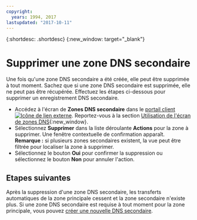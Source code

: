 ```yaml
---
copyright:
  years: 1994, 2017
lastupdated: "2017-10-11"
---
```


{:shortdesc: .shortdesc}
{:new_window: target="_blank"}

# Supprimer une zone DNS secondaire 

Une fois qu'une zone DNS secondaire a été créée, elle peut être supprimée à tout moment. Sachez que si une zone DNS secondaire est supprimée, elle ne peut pas être récupérée. Effectuez les étapes ci-dessous pour supprimer un enregistrement DNS secondaire. 

 * Accédez à l'écran de **Zones DNS secondaire** dans le [portail client ![Icône de lien externe](../../icons/launch-glyph.svg "Icône de lien externe")](https://control.softlayer.com/). Reportez-vous à la section [Utilisation de l'écran de zones DNS](use-dns-zones-screen.html){:new_window}.
* Sélectionnez **Supprimer** dans la liste déroulante **Actions** pour la zone à supprimer. Une fenêtre contextuelle de confirmation apparaît. **Remarque :** si plusieurs zones secondaires existent, la vue peut être filtrée pour localiser la zone à supprimer.
* Sélectionnez le bouton **Oui** pour confirmer la suppression ou sélectionnez le bouton **Non** pour annuler l'action. 

## Etapes suivantes

Après la suppression d'une zone DNS secondaire, les transferts automatiques de la zone principale cessent et la zone secondaire n'existe plus. Si une zone DNS secondaire est requise à tout moment pour la zone principale, vous pouvez [créer une nouvelle DNS secondaire](add-secondary-dns-zone.html).
